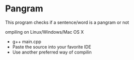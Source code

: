 # Pangram
This program checks if a sentence/word is a pangram or not

ompiling on Linux/Windows/Mac OS X
  - g++ main.cpp
  - Paste the source into your favorite IDE
  - Use another preferred way of compilin
